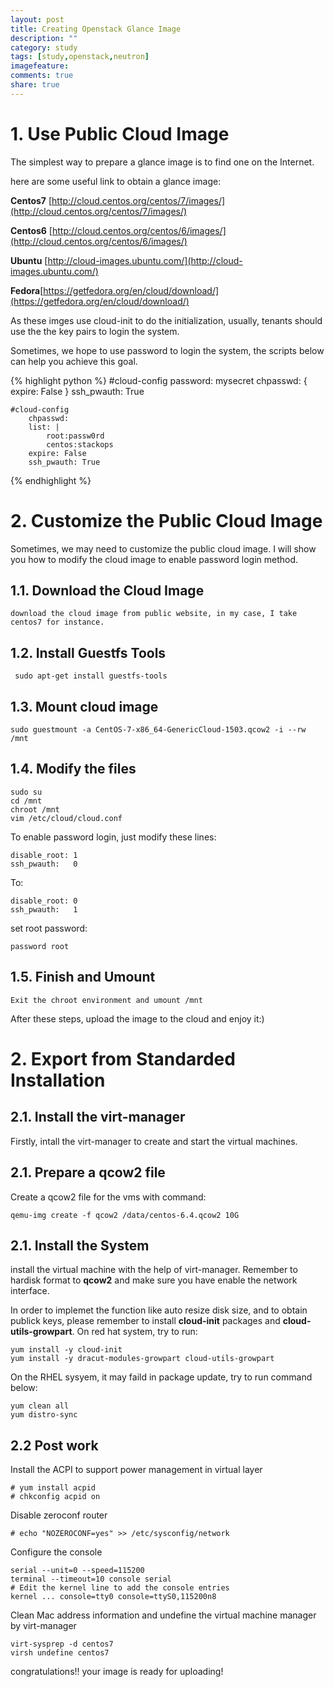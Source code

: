 ```yaml
---
layout: post
title: Creating Openstack Glance Image
description: ""
category: study
tags: [study,openstack,neutron]
imagefeature:
comments: true
share: true
---
```



# **1. Use Public Cloud Image**
The simplest way to prepare a glance image is to find one on the Internet.

here are some useful link to obtain a glance image:

**Centos7** [http://cloud.centos.org/centos/7/images/](http://cloud.centos.org/centos/7/images/)

**Centos6** [http://cloud.centos.org/centos/6/images/](http://cloud.centos.org/centos/6/images/)

**Ubuntu** [http://cloud-images.ubuntu.com/](http://cloud-images.ubuntu.com/)

**Fedora**[https://getfedora.org/en/cloud/download/](https://getfedora.org/en/cloud/download/)

As these imges use cloud-init to do the initialization, usually, tenants should use the the key pairs to login the system.

Sometimes, we hope to use password to login the system, the scripts below can help you achieve this goal.

{% highlight python %}
	#cloud-config
            password: mysecret
            chpasswd: { expire: False }
            ssh_pwauth: True


	#cloud-config
		chpasswd:
 		list: |
   			root:passw0rd
   			centos:stackops
 		expire: False
		ssh_pwauth: True
{% endhighlight %}

# **2. Customize the Public Cloud Image**
Sometimes, we may need to customize the public cloud image. I will show you how to modify the cloud image to enable password login method.

  
  
  
  
  
  
  
##    **1.1. Download the Cloud Image**
	download the cloud image from public website, in my case, I take centos7 for instance.
    
##   **1.2. Install Guestfs Tools**
	 sudo apt-get install guestfs-tools
     
##    **1.3. Mount  cloud image**
	sudo guestmount -a CentOS-7-x86_64-GenericCloud-1503.qcow2 -i --rw /mnt

##    **1.4. Modify the files**
	sudo su
    cd /mnt
    chroot /mnt
    vim /etc/cloud/cloud.conf
    
To enable password login, just modify these lines:

	disable_root: 1
	ssh_pwauth:   0
   
To:

	disable_root: 0
	ssh_pwauth:   1
   
set root password:

	password root
##    **1.5. Finish and Umount**
	Exit the chroot environment and umount /mnt
    
After these steps, upload the image to the cloud and enjoy it:)

# **2. Export from Standarded Installation**


##    **2.1. Install the virt-manager**

Firstly, intall the virt-manager to create and start the virtual machines.


##    **2.1. Prepare a qcow2 file**

Create a qcow2 file for the vms with command:


	qemu-img create -f qcow2 /data/centos-6.4.qcow2 10G
    
    
##    **2.1. Install the System**

install the virtual machine with the help of virt-manager. Remember to hardisk format to **qcow2** and make sure you have enable the network interface.

In order to implemet the function like auto resize disk size, and to obtain publick keys, please remember to install **cloud-init** packages and **cloud-utils-growpart**.
On red hat system, try to run:

	yum install -y cloud-init
	yum install -y dracut-modules-growpart cloud-utils-growpart

On the RHEL sysyem, it may faild in package update, try to run command below:

	yum clean all
    yum distro-sync
  

##  **2.2  Post work**

Install the ACPI to support power management in virtual layer
	
    # yum install acpid
	# chkconfig acpid on

Disable zeroconf router

	# echo "NOZEROCONF=yes" >> /etc/sysconfig/network
    
   
Configure the console

	serial --unit=0 --speed=115200
	terminal --timeout=10 console serial
	# Edit the kernel line to add the console entries
	kernel ... console=tty0 console=ttyS0,115200n8
   
Clean Mac address information and undefine the virtual machine manager by virt-manager

	virt-sysprep -d centos7
    virsh undefine centos7
    
congratulations!! your image is ready for uploading!



